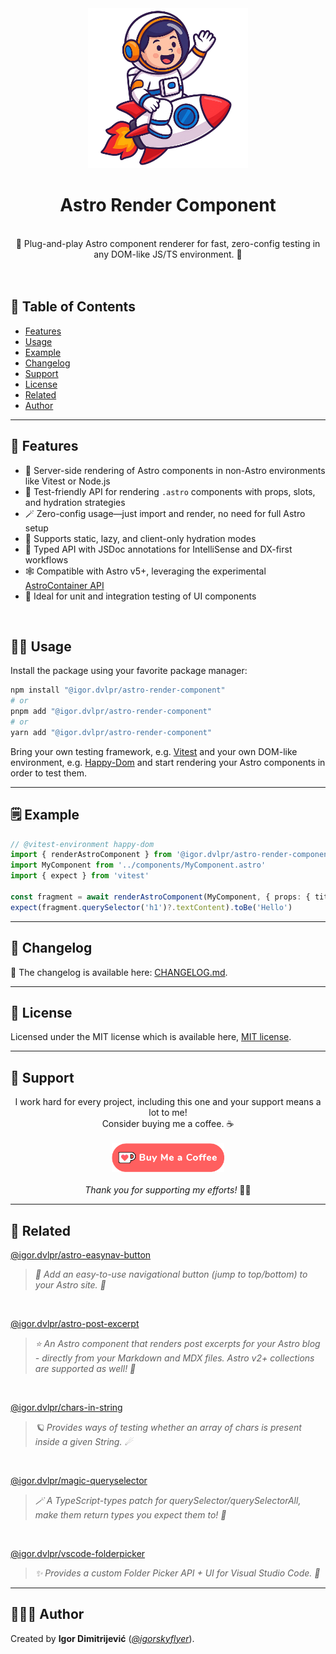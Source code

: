 <div align="center">
  <img src="https://raw.githubusercontent.com/igorskyflyer/npm-astro-render-component/main/assets/astro-render-component.png" alt="Icon of Astro Render Component" width="256" height="256">
<h1 align="center">Astro Render Component</h1>
</div>

<br>

<div align="center">
  🤖 Plug-and-play Astro component renderer for fast, zero-config testing in any DOM-like JS/TS environment. 🐬
</div>

<br>
<br>

## 📃 Table of Contents

- [Features](#-features)
- [Usage](#-usage)
- [Example](#️-example)
- [Changelog](#-changelog)
- [Support](#-support)
- [License](#-license)
- [Related](#-related)
- [Author](#-author)

---

## 🤖 Features

- 🔧 Server-side rendering of Astro components in non-Astro environments like Vitest or Node.js
- 🧪 Test-friendly API for rendering `.astro` components with props, slots, and hydration strategies
- 🪄 Zero-config usage—just import and render, no need for full Astro setup
- 🧩 Supports static, lazy, and client-only hydration modes
- 🧠 Typed API with JSDoc annotations for IntelliSense and DX-first workflows
- 🕸️ Compatible with Astro v5+, leveraging the experimental [AstroContainer API](https://docs.astro.build/en/reference/container-reference/)
- 🚀 Ideal for unit and integration testing of UI components

<br>

## 🕵🏼 Usage

Install the package using your favorite package manager:

```bash
npm install "@igor.dvlpr/astro-render-component"
# or
pnpm add "@igor.dvlpr/astro-render-component"
# or
yarn add "@igor.dvlpr/astro-render-component"
```  

Bring your own testing framework, e.g. [Vitest](https://vitest.dev/) and your own DOM-like environment, e.g. [Happy-Dom](https://www.npmjs.com/package/happy-dom) and start rendering your Astro components in order to test them.

---

## 🗒️ Example

```ts
// @vitest-environment happy-dom
import { renderAstroComponent } from '@igor.dvlpr/astro-render-component'
import MyComponent from '../components/MyComponent.astro'
import { expect } from 'vitest'

const fragment = await renderAstroComponent(MyComponent, { props: { title: 'Hello' } })
expect(fragment.querySelector('h1')?.textContent).toBe('Hello')
```

---

## 📝 Changelog

📑 The changelog is available here: [CHANGELOG.md](https://github.com/igorskyflyer/npm-astro-render-component/blob/main/CHANGELOG.md).

---

## 🪪 License

Licensed under the MIT license which is available here, [MIT license](https://github.com/igorskyflyer/npm-astro-render-component/blob/main/LICENSE.txt).

---

## 💖 Support

<div align="center">
  I work hard for every project, including this one and your support means a lot to me!
  <br>
  Consider buying me a coffee. ☕
  <br>
  <br>
  <a href="https://ko-fi.com/igorskyflyer" target="_blank"><img src="https://raw.githubusercontent.com/igorskyflyer/igorskyflyer/main/assets/ko-fi.png" alt="Donate to igorskyflyer" width="180" height="46"></a>
  <br>
  <br>
  <em>Thank you for supporting my efforts!</em> 🙏😊
</div>

---

## 🧬 Related

[@igor.dvlpr/astro-easynav-button](https://www.npmjs.com/package/@igor.dvlpr/astro-easynav-button)

> _🧭 Add an easy-to-use navigational button (jump to top/bottom) to your Astro site. 🔼_

<br>

[@igor.dvlpr/astro-post-excerpt](https://www.npmjs.com/package/@igor.dvlpr/astro-post-excerpt)

> _⭐ An Astro component that renders post excerpts for your Astro blog - directly from your Markdown and MDX files. Astro v2+ collections are supported as well! 💎_

<br>

[@igor.dvlpr/chars-in-string](https://www.npmjs.com/package/@igor.dvlpr/chars-in-string)

> _🪐 Provides ways of testing whether an array of chars is present inside a given String. ☄_

<br>

[@igor.dvlpr/magic-queryselector](https://www.npmjs.com/package/@igor.dvlpr/magic-queryselector)

> _🪄 A TypeScript-types patch for querySelector/querySelectorAll, make them return types you expect them to! 🔮_

<br>

[@igor.dvlpr/vscode-folderpicker](https://www.npmjs.com/package/@igor.dvlpr/vscode-folderpicker)

> _✨ Provides a custom Folder Picker API + UI for Visual Studio Code. 🎨_

---

## 👨🏻‍💻 Author
Created by **Igor Dimitrijević** ([*@igorskyflyer*](https://github.com/igorskyflyer/)).
